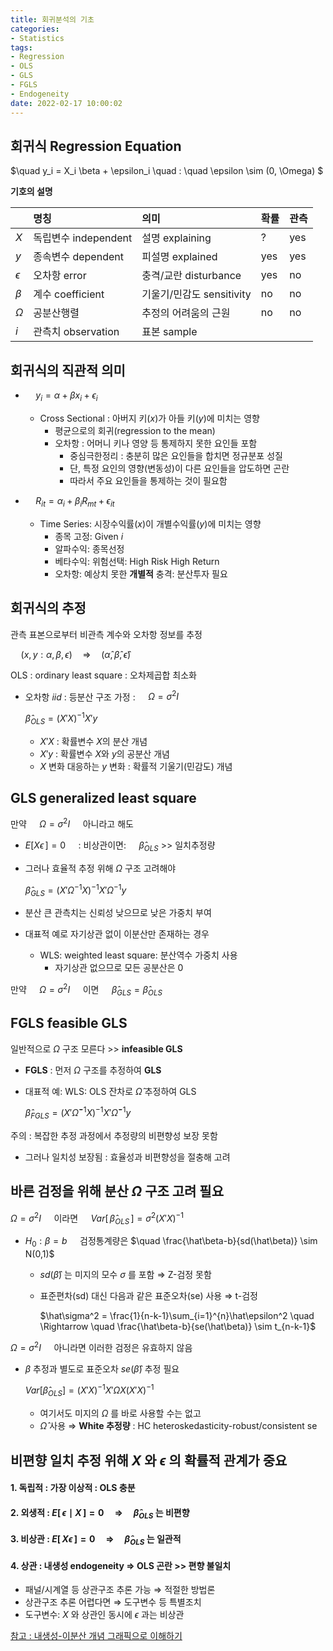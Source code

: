 ```yaml
---
title: 회귀분석의 기초
categories: 
- Statistics
tags:
- Regression
- OLS
- GLS
- FGLS
- Endogeneity
date: 2022-02-17 10:00:02
---
```


## 회귀식 Regression Equation

$\quad y_i = X_i \beta + \epsilon_i \quad : \quad \epsilon \sim (0, \Omega) $  
  
**기호의 설명**

|    | 명칭                | 의미                    |확률 |관측|
|:---|:--------------------|:----------------------- |:----|:---|
|$X$ | 독립변수 independent| 설명 explaining         |  ?  | yes|
|$y$ | 종속변수 dependent  | 피설명 explained        | yes | yes|
|$\epsilon$| 오차항 error  | 충격/교란 disturbance   | yes | no |
|$\beta$| 계수 coefficient | 기울기/민감도 sensitivity| no | no |
|$\Omega$| 공분산행렬      | 추정의 어려움의 근원     | no | no |
|$i$ | 관측치 observation  | 표본 sample              |    |    |

 
## 회귀식의 직관적 의미
  
- $\quad y_i = \alpha + \beta x_i + \epsilon_i$  

  - Cross Sectional : 아버지 키($x$)가 아들 키($y$)에 미치는 영향
    - 평균으로의 회귀(regression to the mean)
    - 오차항 : 어머니 키나 영양 등 통제하지 못한 요인들 포함
      - 중심극한정리 : 충분히 많은 요인들을 합치면 정규분포 성질
      - 단, 특정 요인의 영향(변동성)이 다른 요인들을 압도하면 곤란
      - 따라서 주요 요인들을 통제하는 것이 필요함

- $\quad R_{it} = \alpha_i + \beta_i R_{mt} + \epsilon_{it}$

  - Time Series: 시장수익률($x$)이 개별수익률($y$)에 미치는 영향
    - 종목 고정: Given $i$
    - 알파수익: 종목선정 
    - 베타수익: 위험선택: High Risk High Return
    - 오차항: 예상치 못한 **개별적** 충격: 분산투자 필요

## 회귀식의 추정

관측 표본으로부터 비관측 계수와 오차항 정보를 추정

$\quad (x,y : \alpha, \beta, \epsilon) \quad \Rightarrow \quad (\hat\alpha, \hat\beta, \hat\epsilon)$  

OLS : ordinary least square : 오차제곱합 최소화

- 오차항 *iid* : 등분산 구조 가정 : $\quad \Omega = \sigma^2 I$  
  
  $\hat\beta_{OLS} = (X'X)^{-1}X'y$

  - $X'X$ : 확률변수 $X$의 분산 개념  
  - $X'y$ : 확률변수 $X$와 $y$의 공분산 개념  
  - $X$ 변화 대응하는 $y$ 변화 : 확률적 기울기(민감도) 개념 


## GLS generalized least square

만약 $\quad \Omega = \sigma^2 I \quad$ 아니라고 해도 

- $E[X \epsilon \,] = 0 \quad$ : 비상관이면: $\quad \hat\beta_{OLS}$ >> 일치추정량 
- 그러나 효율적 추정 위해 $\Omega$ 구조 고려해야

  $\hat\beta_{GLS} = (X'\Omega^{-1}X)^{-1}X'\Omega^{-1}y$

- 분산 큰 관측치는 신뢰성 낮으므로 낮은 가중치 부여
- 대표적 예로 자기상관 없이 이분산만 존재하는 경우
  - WLS: weighted least square: 분산역수 가중치 사용
    - 자기상관 없으므로 모든 공분산은 0

만약 $\quad \Omega = \sigma^2 I \quad$ 이면 $\quad \hat\beta_{GLS} = \hat\beta_{OLS} \quad$ 


## FGLS feasible GLS

일반적으로 $\Omega$ 구조 모른다 >> **infeasible GLS**

- **FGLS** : 먼저 $\Omega$ 구조를 추정하여 **GLS**
  
- 대표적 예: WLS: OLS 잔차로 $\hat\Omega$ 추정하여 GLS
  
    $\hat\beta_{FGLS} = (X'\hat\Omega^{-1}X)^{-1}X'\hat\Omega^{-1}y$

주의 : 복잡한 추정 과정에서 추정량의 비편향성 보장 못함

- 그러나 일치성 보장됨 : 효율성과 비편향성을 절충해 고려



## 바른 검정을 위해 분산 $\Omega$ 구조 고려 필요

$\Omega = \sigma^2 I \quad$ 이라면 $\quad Var[\,\hat\beta_{OLS}\,] = \sigma^2(X'X)^{-1}$ 

- $H_0 : \beta = b \quad$ 검정통계량은 $\quad \frac{\hat\beta-b}{sd(\hat\beta)} \sim N(0,1)$ 
  - $sd(\hat\beta)$ 는 미지의 모수 $\sigma$ 를 포함 $\Rightarrow$ Z-검정 못함
  - 표준편차(sd) 대신 다음과 같은 표준오차(se) 사용 $\Rightarrow$ t-검정

    $\hat\sigma^2 = \frac{1}{n-k-1}\sum_{i=1}^{n}\hat\epsilon^2 \quad \Rightarrow \quad \frac{\hat\beta-b}{se(\hat\beta)} \sim t_{n-k-1}$

$\Omega = \sigma^2 I \quad$ 아니라면 이러한 검정은 유효하지 않음

- $\beta$ 추정과 별도로 표준오차 $se(\hat\beta)$ 추정 필요

  $Var[\hat\beta_{OLS}] = (X'X)^{-1}X'\Omega X(X'X)^{-1}$

  - 여기서도 미지의 $\Omega$ 를 바로 사용할 수는 없고
  - $\hat\Omega$ 사용 $\Rightarrow$ **White 추정량** : HC heteroskedasticity-robust/consistent se



## 비편향 일치 추정 위해 $X$ 와 $\epsilon$ 의 확률적 관계가 중요

#### 1. 독립적 : 가장 이상적 : **OLS** 충분

#### 2. 외생적 : $E[\,\epsilon \mid X\,] = 0 \quad \Rightarrow \quad \hat\beta_{OLS}$ 는 비편향
 
#### 3. 비상관 : $E[\,X\epsilon\,] = 0 \quad \Rightarrow \quad \hat\beta_{OLS}$ 는 일관적
 
#### 4. 상관 : 내생성 endogeneity $\Rightarrow$ **OLS** 곤란 >> 편향 불일치

- 패널/시계열 등 상관구조 추론 가능 $\Rightarrow$ 적절한 방법론   
- 상관구조 추론 어렵다면 $\Rightarrow$ 도구변수 등 특별조치  
- 도구변수: $X$ 와 상관인 동시에 $\epsilon$ 과는 비상관  

[참고 : 내생성-이분산 개념 그래픽으로 이해하기](/statistics/endo_graph)